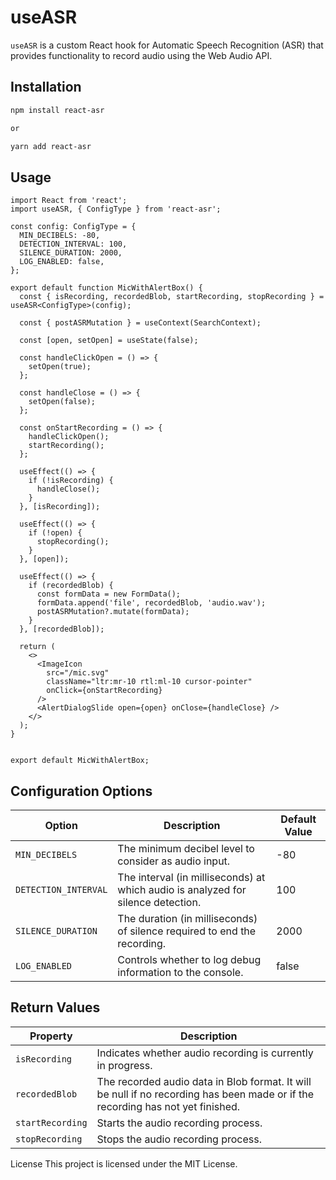 # useASR

`useASR` is a custom React hook for Automatic Speech Recognition (ASR) that provides functionality to record audio using the Web Audio API.

## Installation

```bash
npm install react-asr

or

yarn add react-asr
```

## Usage

```
import React from 'react';
import useASR, { ConfigType } from 'react-asr';

const config: ConfigType = {
  MIN_DECIBELS: -80,
  DETECTION_INTERVAL: 100,
  SILENCE_DURATION: 2000,
  LOG_ENABLED: false,
};

export default function MicWithAlertBox() {
  const { isRecording, recordedBlob, startRecording, stopRecording } = useASR<ConfigType>(config);

  const { postASRMutation } = useContext(SearchContext);

  const [open, setOpen] = useState(false);

  const handleClickOpen = () => {
    setOpen(true);
  };

  const handleClose = () => {
    setOpen(false);
  };

  const onStartRecording = () => {
    handleClickOpen();
    startRecording();
  };

  useEffect(() => {
    if (!isRecording) {
      handleClose();
    }
  }, [isRecording]);

  useEffect(() => {
    if (!open) {
      stopRecording();
    }
  }, [open]);

  useEffect(() => {
    if (recordedBlob) {
      const formData = new FormData();
      formData.append('file', recordedBlob, 'audio.wav');
      postASRMutation?.mutate(formData);
    }
  }, [recordedBlob]);

  return (
    <>
      <ImageIcon
        src="/mic.svg"
        className="ltr:mr-10 rtl:ml-10 cursor-pointer"
        onClick={onStartRecording}
      />
      <AlertDialogSlide open={open} onClose={handleClose} />
    </>
  );
}


export default MicWithAlertBox;
```

## Configuration Options

| Option               | Description                                                                      | Default Value |
| -------------------- | -------------------------------------------------------------------------------- | ------------- |
| `MIN_DECIBELS`       | The minimum decibel level to consider as audio input.                            | -80           |
| `DETECTION_INTERVAL` | The interval (in milliseconds) at which audio is analyzed for silence detection. | 100           |
| `SILENCE_DURATION`   | The duration (in milliseconds) of silence required to end the recording.         | 2000          |
| `LOG_ENABLED`        | Controls whether to log debug information to the console.                        | false         |

## Return Values

| Property         | Description                                                                                                                     |
| ---------------- | ------------------------------------------------------------------------------------------------------------------------------- |
| `isRecording`    | Indicates whether audio recording is currently in progress.                                                                     |
| `recordedBlob`   | The recorded audio data in Blob format. It will be null if no recording has been made or if the recording has not yet finished. |
| `startRecording` | Starts the audio recording process.                                                                                             |
| `stopRecording`  | Stops the audio recording process.                                                                                              |

License
This project is licensed under the MIT License.
